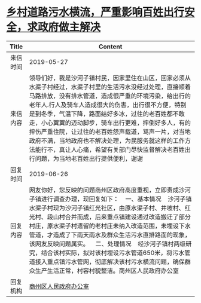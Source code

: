 # <a href="http://www.shangluo.gov.cn/zmhd/ldxxxx.jsp?urltype=leadermail.LeaderMailContentUrl&wbtreeid=1112&leadermailid=5288">乡村道路污水横流，严重影响百姓出行安全，求政府做主解决</a>
|Title|Content|
|:---:|---|
|来信时间|2019-05-27|
|来信内容|领导们好，我是沙河子镇村民，因家里住在山区，回家必须从水渠子村经过，水渠子村里的生活污水没经过处理，直接顺着马路排放，没有排水管道，造成很严重的环境污染，给出行的老年人.行人及骑车人造成很大的伤害，出行很不方便，特别是到冬季，气温下降，路面结好多冰，过往的老百姓都不敢走，小心翼翼的迈动脚步，骑车出行更难，摔倒好多人，有的摔伤严重住院，让过往的老百姓怨声载道，骂声一片，对当地政府不满，当地政府也不解决处理，为民服务就这样的工作方法能行不，真让人心痛，希望有关部门尽快监督解决老百姓出行问题，为当地老百姓出行提供便利，谢谢|
|回复时间|2019-06-26|
|回复内容|网友你好，您反映的问题商州区政府高度重视，立即责成沙河子镇进行调查办理，现回复如下：    一、基本情况    沙河子镇水渠子村现为沙河子镇红光社区，由原水渠子村、井坡村、红光村、段山村合并而成，后来重点镇建设通过改造搬迁了部分村庄，原水渠子村遗留的老村庄未纳入改造范围，未埋设下水管道，才造成了下雨天雨水及群众生活污水直排路面的现象，该网友反映问题属实。    二、处理情况    经沙河子镇村两级研究，结合该村实际，拟对该村埋设污水管道650米，将污水管道接入重点镇污水管网，彻底解决该村污水横流问题，确保群众生产生活正常，村容村貌整洁。商州区人民政府办公室|
|回复机构|<a href="../../categories/agencies/商州区人民政府办公室.md">商州区人民政府办公室</a>|